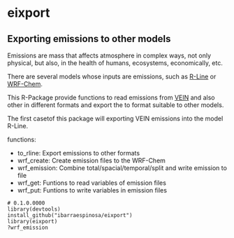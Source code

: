 # eixport

## Exporting emissions to other models

Emissions are mass that affects atmosphere in complex ways, not only physical,
but also, in the health of humans, ecosystems, economically, etc.

There are several models whose inputs are emissions, such as [R-Line](https://www.cmascenter.org/r-line/) or [WRF-Chem](https://ruc.noaa.gov/wrf/wrf-chem/).

This R-Package provide functions to read emissions from [VEIN](https://github.com/ibarraespinosa/vein) and also other 
in different formats and export the to format suitable to other models.

The first casetof this package will exporting VEIN emissions into the model R-Line.

functions:

- to_rline: Export emissions to other formats
- wrf_create:	Create emission files to the WRF-Chem
- wrf_emission:	Combine total/spacial/temporal/split and write emission to file
- wrf_get:	Funtions to read variables of emission files
- wrf_put:	Funtions to write variables in emission files


```{r eval=F}
# 0.1.0.0000
library(devtools)
install_github("ibarraespinosa/eixport")
library(eixport)
?wrf_emission
```


